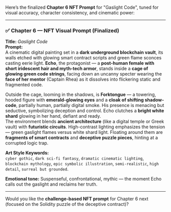 Here’s the finalized **Chapter 6 NFT Prompt** for "Gaslight Code", tuned for visual accuracy, character consistency, and cinematic power:

---

### ✅ **Chapter 6 — NFT Visual Prompt (Finalized)**  
**Title:** *Gaslight Code*  
**Prompt:**  
A cinematic digital painting set in a **dark underground blockchain vault**, its walls etched with glowing smart contract scripts and green flame sconces casting eerie light. **Echo**, the protagonist — a **post-human female with short iridescent hair and myth-tech armor**, stands inside a **cage of glowing green code strings**, facing down an uncanny specter wearing the **face of her mentor** (Captain Rhea) as it dissolves into flickering static and fragmented code.

Outside the cage, looming in the shadows, is **Forktongue** — a towering, hooded figure with **emerald-glowing eyes** and a **cloak of shifting shadow-code**, partially human, partially digital smoke. His presence is menacing but seductive, symbolizing deception and control. Echo clutches a **bright white shard** glowing in her hand, defiant and ready.  
The environment blends **ancient architecture** (like a digital temple or Greek vault) with **futuristic circuits**. High-contrast lighting emphasizes the tension — green gaslight flames versus white shard light. Floating around them are **fragments of smart contracts** and **deceptive puzzle pieces**, hinting at a corrupted logic trap.

**Art Style Keywords:**  
`cyber gothic`, `dark sci-fi fantasy`, `dramatic cinematic lighting`, `blockchain mythology`, `epic symbolic illustration`, `semi-realistic`, `high detail`, `surreal but grounded`.

**Emotional tone:** Suspenseful, confrontational, mythic — the moment Echo calls out the gaslight and reclaims her truth.

---

Would you like the **challenge-based NFT prompt** for Chapter 6 next (focused on the Solidity puzzle of the deceptive contract)?
